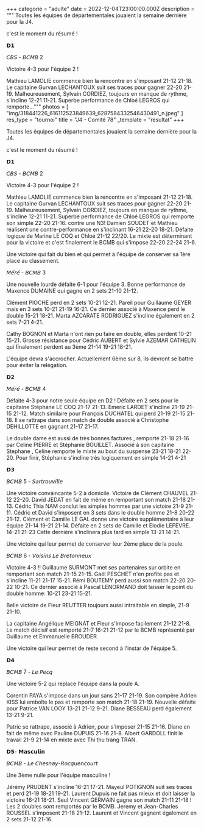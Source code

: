 +++
categorie = "adulte"
date = 2022-12-04T23:00:00.000Z
description = """
Toutes les équipes de départementales jouaient la semaine dernière pour la J4.

c'est le moment du résumé !

𝗗𝟭

𝘊𝘉𝘚 - 𝘉𝘊𝘔𝘉 2

Victoire 4-3 pour l'équipe 2 !

Mathieu LAMOLIE commence bien la rencontre en s'imposant 21-12 21-18. Le capitaine Gurvan LECHANTOUX suit ses traces pour gagner 22-20 21-19. Malheureusement, Sylvain CORDIEZ, toujours en manque de rythme, s'incline 12-21 11-21. Superbe performance de Chloé LEGROS qui remporte..."""
photos = [ "img/318441226_616112523849639_6287584332546430491_n.jpeg" ]
res_type = "tournoi"
title = "J4 - Comité 78"
_template = "resultat"
+++

Toutes les équipes de départementales jouaient la semaine dernière pour la J4.

c'est le moment du résumé !

𝗗𝟭

𝘊𝘉𝘚 - 𝘉𝘊𝘔𝘉 2

Victoire 4-3 pour l'équipe 2 !

Mathieu LAMOLIE commence bien la rencontre en s'imposant 21-12 21-18. Le capitaine Gurvan LECHANTOUX suit ses traces pour gagner 22-20 21-19. Malheureusement, Sylvain CORDIEZ, toujours en manque de rythme, s'incline 12-21 11-21. Superbe performance de Chloé LEGROS qui remporte son simple 22-20 21-16. contre une N3! Damien SOUDET et Mathieu réalisent une contre-performance en s'inclinant 16-21 22-20 18-21. Défaite logique de Marine LE COQ et Chloé 21-12 22/20. Le mixte est déterminant pour la victoire et c'est finalement le BCMB qui s'impose 22-20 22-24 21-6.

Une victoire qui fait du bien et qui permet à l'équipe de conserver sa 1ère place au classement.

𝘔𝘦́𝘳𝘦́ - 𝘉𝘊𝘔𝘉 3

Une nouvelle lourde défaite 6-1 pour l'équipe 3. Bonne performance de Maxence DUMAINE qui gagne en 2 sets 21-10 21-12.

Clément PIOCHE perd en 2 sets 10-21 12-21. Pareil pour Guillaume GEYER mais en 3 sets 10-21 21-19 16-21. Ce dernier associé à Maxence perd le double 15-21 18-21. Marta AZCARATE RODRIGUEZ s'incline également en 2 sets 7-21 4-21.

Cathy BOGNON et Marta n'ont rien pu faire en double, elles perdent 10-21 15-21. Grosse résistance pour Cédric AUBERT et Sylvie AZEMAR CATHELIN qui finalement perdent au 3ème 21-14 19-21 18-21.

L'équipe devra s'accrocher. Actuellement 6ème sur 8, ils devront se battre pour éviter la relégation.

𝗗𝟮

𝘔𝘦́𝘳𝘦́ - 𝘉𝘊𝘔𝘉 4

Défaite 4-3 pour notre seule équipe en D2 ! Défaite en 2 sets pour le capitaine Stéphane LE COQ 21-17 21-13. Emeric LARDET s'incline 21-19 21-15 21-12. Match similaire pour François DUCHATEL qui perd 21-19 21-15 21-18. Il se rattrape dans son match de double associé à Christophe DEHILLOTTE en gagnant 21-17 21-17.

Le double dame est aussi de très bonnes factures , remporté 21-18 21-16 par Celine PIERRE et Stéphanie BOUILLET. Associé à son capitaine Stephane , Celine remporte le mixte au bout du suspense 23-21 18-21 22-20. Pour finir, Stéphanie s'incline très logiquement en simple 14-21 4-21

𝗗𝟯

𝘉𝘊𝘔𝘉 5 - 𝘚𝘢𝘳𝘵𝘳𝘰𝘶𝘷𝘪𝘭𝘭𝘦

Une victoire convaincante 5-2 à domicile. Victoire de Clément CHAUVEL 21-12 22-20. David JEDAT en fait de même en remportant son match 21-18 21-13. Cédric Thia NAM conclut les simples hommes par une victoire 21-9 21-11. Cédric et David s'imposent en 3 sets dans le double homme 21-8 20-22 21-12. Clément et Camille LE GAL donne une victoire supplémentaire à leur équipe 21-14 19-21 21-14. Défaite en 2 sets de Camille et Elodie LEFEVRE. 14-21 21-23 Cette dernière s'inclinera plus tard en simple 13-21 14-21.

Une victoire qui leur permet de conserver leur 2ème place de la poule.

𝘉𝘊𝘔𝘉 6 - 𝘝𝘰𝘪𝘴𝘪𝘯𝘴 𝘓𝘦 𝘉𝘳𝘦𝘵𝘰𝘯𝘯𝘦𝘶𝘹

Victoire 4-3 !! Guillaume SURMONT met ses partenaires sur orbite en remportant son match 21-15 21-15. Gaël PESCHET n'en profite pas et s'incline 11-21 21-17 15-21. Rémi BOUTEMY perd aussi son match 22-20 20-22 10-21. Ce dernier associé à Pascal LENORMAND doit laisser le point du double homme: 10-21 23-21 15-21.

Belle victoire de Fleur REUTTER toujours aussi intraitable en simple, 21-9 21-10.

La capitaine Angélique MEIGNAT et Fleur s'impose facilement 21-12 21-8. Le match décisif est remporté 21-7 16-21 21-12 par le BCMB représenté par Guillaume et Emmanuelle BROUDER.

Une victoire qui leur permet de reste second à l'instar de l'équipe 5.

𝗗𝟰

𝘉𝘊𝘔𝘉 7 - 𝘓𝘦 𝘗𝘦𝘤𝘲

Une victoire 5-2 qui replace l'équipe dans la poule A.

Corentin PAYA s'impose dans un jour sans 21-17 21-19. Son compère Adrien KISS lui emboîte le pas et remporte son match 21-18 21-19. Nouvelle défaite pour Patrice VAN LOOY 13-21 21-12 9-21. Diane BESSEAU perd également 13-21 9-21.

Patric se rattrape, associé à Adrien, pour s'imposer 21-15 21-16. Diane en fait de même avec Pauline DUPUIS 21-16 21-8. Albert GARDOLL finit le travail 21-9 21-14 en mixte avec Thi thu trang TRAN.

𝗗𝟱- 𝗠𝗮𝘀𝗰𝘂𝗹𝗶𝗻

𝘉𝘊𝘔𝘉 - 𝘓𝘦 𝘊𝘩𝘦𝘴𝘯𝘢𝘺-𝘙𝘰𝘤𝘲𝘶𝘦𝘯𝘤𝘰𝘶𝘳𝘵

Une 3ème nulle pour l'équipe masculine !

Jérémy PRUDENT s'incline 16-21 17-21. Mayeul POTIGNON suit ses traces et perd 21-19 18-21 19-21. Laurent Dupuis ne fait pas mieux et doit laisser la victoire 16-21 18-21. Seul Vincent GERMAIN gagne son match 21-11 21-18 ! Les 2 doubles sont remportés par le BCMB. Jeremy et Jean-Charles ROUSSEL s'imposent 21-18 21-12. Laurent et Vincent gagnent également en 2 sets 21-12 21-16.
